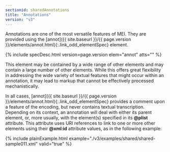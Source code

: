 ```yaml
---
sectionid: sharedAnnotations
title: "Annotations"
version: "v3"
---
```




Annotations are one of the most versatile features of MEI. They are provided using
the [annot]({{ site.baseurl }}/{{ page.version }}/elements/annot.html){:.link_odd_elementSpec} element.



{% include specDesc.html version=page.version elem="annot" atts="" %}



This element may be contained by a wide range of other elements and may contain a
large
number of other elements. While this offers great flexibility in addressing the wide
variety
of textual features that might occur within an annotation, it may lead to markup that
cannot
be effectively processed mechanistically.

In all cases, [annot]({{ site.baseurl }}/{{ page.version }}/elements/annot.html){:.link_odd_elementSpec} provides a comment upon a feature of the
encoding, but never contains textual transcription. Depending on its context, an annotation
will deal with either its parent element, or, more usually, with the element(s) specified
in
its **@plist** attribute. This attribute uses URI references to link to one or more
other elements using their **@xml:id** attribute values, as in the following
example:

{% include plainExample.html example="./v3/examples/shared/shared-sample011.xml" valid="true" %}


